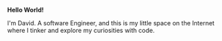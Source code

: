 **Hello World!**

I'm David. A software Engineer, and this is my little space on the Internet where I tinker and explore my curiosities with code.
